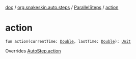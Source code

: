 [doc](../../index.md) / [org.snakeskin.auto.steps](../index.md) / [ParallelSteps](index.md) / [action](./action.md)

# action

`fun action(currentTime: `[`Double`](https://kotlinlang.org/api/latest/jvm/stdlib/kotlin/-double/index.html)`, lastTime: `[`Double`](https://kotlinlang.org/api/latest/jvm/stdlib/kotlin/-double/index.html)`): `[`Unit`](https://kotlinlang.org/api/latest/jvm/stdlib/kotlin/-unit/index.html)

Overrides [AutoStep.action](../-auto-step/action.md)

